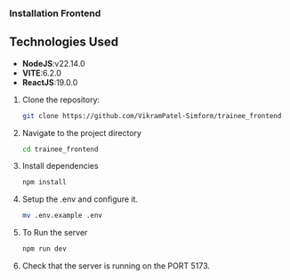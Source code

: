 ### Installation Frontend
## Technologies Used
- **NodeJS**:v22.14.0
- **VITE**:6.2.0
- **ReactJS**:19.0.0

1. Clone the repository:
   ```sh
   git clone https://github.com/VikramPatel-Simform/trainee_frontend
2. Navigate to the project directory
    ```sh
    cd trainee_frontend
3. Install dependencies
     ```sh
     npm install
4. Setup the .env and configure it.
   ```sh
   mv .env.example .env
5. To Run the server
    ```sh
    npm run dev
    
6. Check that the server is running on the PORT 5173.